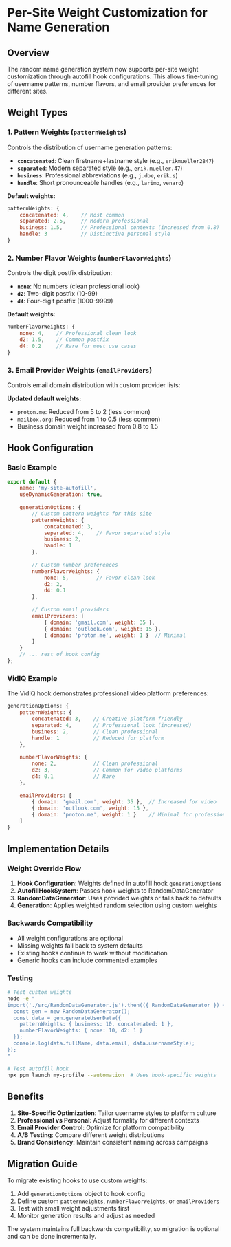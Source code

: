 # Per-Site Weight Customization for Name Generation

## Overview

The random name generation system now supports per-site weight customization through autofill hook configurations. This allows fine-tuning of username patterns, number flavors, and email provider preferences for different sites.

## Weight Types

### 1. Pattern Weights (`patternWeights`)

Controls the distribution of username generation patterns:

- **`concatenated`**: Clean firstname+lastname style (e.g., `erikmueller2847`)
- **`separated`**: Modern separated style (e.g., `erik.mueller.47`)
- **`business`**: Professional abbreviations (e.g., `j.doe`, `erik.s`)
- **`handle`**: Short pronounceable handles (e.g., `larimo`, `venaro`)

**Default weights:**
```javascript
patternWeights: {
    concatenated: 4,    // Most common
    separated: 2.5,     // Modern professional
    business: 1.5,      // Professional contexts (increased from 0.8)
    handle: 3           // Distinctive personal style
}
```

### 2. Number Flavor Weights (`numberFlavorWeights`)

Controls the digit postfix distribution:

- **`none`**: No numbers (clean professional look)
- **`d2`**: Two-digit postfix (10-99)
- **`d4`**: Four-digit postfix (1000-9999)

**Default weights:**
```javascript
numberFlavorWeights: {
    none: 4,    // Professional clean look
    d2: 1.5,    // Common postfix
    d4: 0.2     // Rare for most use cases
}
```

### 3. Email Provider Weights (`emailProviders`)

Controls email domain distribution with custom provider lists:

**Updated default weights:**
- `proton.me`: Reduced from 5 to 2 (less common)
- `mailbox.org`: Reduced from 1 to 0.5 (less common)
- Business domain weight increased from 0.8 to 1.5

## Hook Configuration

### Basic Example

```javascript
export default {
    name: 'my-site-autofill',
    useDynamicGeneration: true,
    
    generationOptions: {
        // Custom pattern weights for this site
        patternWeights: {
            concatenated: 3,
            separated: 4,    // Favor separated style
            business: 2,
            handle: 1
        },
        
        // Custom number preferences
        numberFlavorWeights: {
            none: 5,         // Favor clean look
            d2: 2,
            d4: 0.1
        },
        
        // Custom email providers
        emailProviders: [
            { domain: 'gmail.com', weight: 35 },
            { domain: 'outlook.com', weight: 15 },
            { domain: 'proton.me', weight: 1 }  // Minimal
        ]
    }
    // ... rest of hook config
};
```

### VidIQ Example

The VidIQ hook demonstrates professional video platform preferences:

```javascript
generationOptions: {
    patternWeights: {
        concatenated: 3,    // Creative platform friendly
        separated: 4,       // Professional look (increased)
        business: 2,        // Clean professional
        handle: 1           // Reduced for platform
    },
    
    numberFlavorWeights: {
        none: 2,            // Clean professional
        d2: 3,              // Common for video platforms
        d4: 0.1             // Rare
    },
    
    emailProviders: [
        { domain: 'gmail.com', weight: 35 },  // Increased for video
        { domain: 'outlook.com', weight: 15 },
        { domain: 'proton.me', weight: 1 }    // Minimal for professional
    ]
}
```

## Implementation Details

### Weight Override Flow

1. **Hook Configuration**: Weights defined in autofill hook `generationOptions`
2. **AutofillHookSystem**: Passes hook weights to RandomDataGenerator
3. **RandomDataGenerator**: Uses provided weights or falls back to defaults
4. **Generation**: Applies weighted random selection using custom weights

### Backwards Compatibility

- All weight configurations are optional
- Missing weights fall back to system defaults
- Existing hooks continue to work without modification
- Generic hooks can include commented examples

### Testing

```bash
# Test custom weights
node -e "
import('./src/RandomDataGenerator.js').then(({ RandomDataGenerator }) => {
  const gen = new RandomDataGenerator();
  const data = gen.generateUserData({
    patternWeights: { business: 10, concatenated: 1 },
    numberFlavorWeights: { none: 10, d2: 1 }
  });
  console.log(data.fullName, data.email, data.usernameStyle);
});
"

# Test autofill hook
npx ppm launch my-profile --automation  # Uses hook-specific weights
```

## Benefits

1. **Site-Specific Optimization**: Tailor username styles to platform culture
2. **Professional vs Personal**: Adjust formality for different contexts  
3. **Email Provider Control**: Optimize for platform compatibility
4. **A/B Testing**: Compare different weight distributions
5. **Brand Consistency**: Maintain consistent naming across campaigns

## Migration Guide

To migrate existing hooks to use custom weights:

1. Add `generationOptions` object to hook config
2. Define custom `patternWeights`, `numberFlavorWeights`, or `emailProviders`
3. Test with small weight adjustments first
4. Monitor generation results and adjust as needed

The system maintains full backwards compatibility, so migration is optional and can be done incrementally.